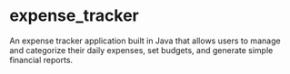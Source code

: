 # expense_tracker
An expense tracker application built in Java that allows users to manage and categorize their daily expenses, set budgets, and generate simple financial reports.
